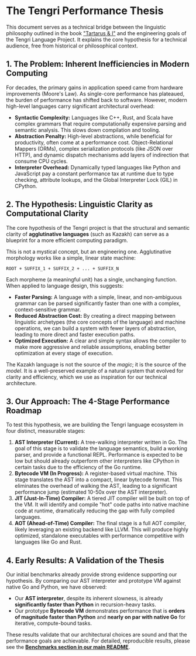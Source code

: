# The Tengri Performance Thesis

This document serves as a technical bridge between the linguistic philosophy outlined in the book ["Tartarus & I"](./Tartarus_&_I.html) and the engineering goals of the Tengri Language Project. It explains the core hypothesis for a technical audience, free from historical or philosophical context.

## 1. The Problem: Inherent Inefficiencies in Modern Computing

For decades, the primary gains in application speed came from hardware improvements (Moore's Law). As single-core performance has plateaued, the burden of performance has shifted back to software. However, modern high-level languages carry significant architectural overhead:

* **Syntactic Complexity:** Languages like C++, Rust, and Scala have complex grammars that require computationally expensive parsing and semantic analysis. This slows down compilation and tooling.
* **Abstraction Penalty:** High-level abstractions, while beneficial for productivity, often come at a performance cost. Object-Relational Mappers (ORMs), complex serialization protocols (like JSON over HTTP), and dynamic dispatch mechanisms add layers of indirection that consume CPU cycles.
* **Interpreter Overhead:** Dynamically typed languages like Python and JavaScript pay a constant performance tax at runtime due to type checking, attribute lookups, and the Global Interpreter Lock (GIL) in CPython.

## 2. The Hypothesis: Linguistic Clarity as Computational Clarity

The core hypothesis of the Tengri project is that the structural and semantic clarity of **agglutinative languages** (such as Kazakh) can serve as a blueprint for a more efficient computing paradigm.

This is not a mystical concept, but an engineering one. Agglutinative morphology works like a simple, linear state machine:

`ROOT + SUFFIX_1 + SUFFIX_2 + ... + SUFFIX_N`

Each morpheme (a meaningful unit) has a single, unchanging function. When applied to language design, this suggests:

* **Faster Parsing:** A language with a simple, linear, and non-ambiguous grammar can be parsed significantly faster than one with a complex, context-sensitive grammar.
* **Reduced Abstraction Cost:** By creating a direct mapping between linguistic archetypes (the core concepts of the language) and machine operations, we can build a system with fewer layers of abstraction, leading to more direct and faster execution paths.
* **Optimized Execution:** A clear and simple syntax allows the compiler to make more aggressive and reliable assumptions, enabling better optimization at every stage of execution.

The Kazakh language is not the source of the *magic*; it is the source of the *model*. It is a well-preserved example of a natural system that evolved for clarity and efficiency, which we use as inspiration for our technical architecture.

## 3. Our Approach: The 4-Stage Performance Roadmap

To test this hypothesis, we are building the Tengri language ecosystem in four distinct, measurable stages:

1.  **AST Interpreter (Current):** A tree-walking interpreter written in Go. The goal of this stage is to validate the language semantics, build a working parser, and provide a functional REPL. Performance is expected to be low but should already outperform other interpreters like CPython in certain tasks due to the efficiency of the Go runtime.
2.  **Bytecode VM (In Progress):** A register-based virtual machine. This stage translates the AST into a compact, linear bytecode format. This eliminates the overhead of walking the AST, leading to a significant performance jump (estimated 10-50x over the AST interpreter).
3.  **JIT (Just-In-Time) Compiler:** A tiered JIT compiler will be built on top of the VM. It will identify and compile "hot" code paths into native machine code at runtime, dramatically reducing the gap with fully compiled languages.
4.  **AOT (Ahead-of-Time) Compiler:** The final stage is a full AOT compiler, likely leveraging an existing backend like LLVM. This will produce highly optimized, standalone executables with performance competitive with languages like Go and Rust.

## 4. Early Results: A Validation of the Thesis

Our initial benchmarks already provide strong evidence supporting our hypothesis. By comparing our AST interpreter and prototype VM against native Go and Python, we have observed:

* Our **AST interpreter**, despite its inherent slowness, is already **significantly faster than Python** in recursion-heavy tasks.
* Our prototype **Bytecode VM** demonstrates performance that is **orders of magnitude faster than Python** and **nearly on par with native Go** for iterative, compute-bound tasks.

These results validate that our architectural choices are sound and that the performance goals are achievable. For detailed, reproducible results, please see the [**Benchmarks section in our main README**](../../README.md#live-benchmarks).